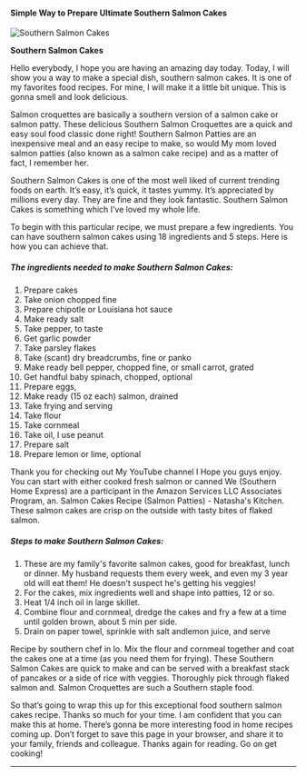             

#### Simple Way to Prepare Ultimate Southern Salmon Cakes

![Southern Salmon Cakes](https://img-global.cpcdn.com/recipes/49355927/751x532cq70/southern-salmon-cakes-recipe-main-photo.jpg)

**Southern Salmon Cakes**

Hello everybody, I hope you are having an amazing day today. Today, I will show you a way to make a special dish, southern salmon cakes. It is one of my favorites food recipes. For mine, I will make it a little bit unique. This is gonna smell and look delicious.

Salmon croquettes are basically a southern version of a salmon cake or salmon patty. These delicious Southern Salmon Croquettes are a quick and easy soul food classic done right! Southern Salmon Patties are an inexpensive meal and an easy recipe to make, so would My mom loved salmon patties (also known as a salmon cake recipe) and as a matter of fact, I remember her.

Southern Salmon Cakes is one of the most well liked of current trending foods on earth. It’s easy, it’s quick, it tastes yummy. It’s appreciated by millions every day. They are fine and they look fantastic. Southern Salmon Cakes is something which I’ve loved my whole life.

To begin with this particular recipe, we must prepare a few ingredients. You can have southern salmon cakes using 18 ingredients and 5 steps. Here is how you can achieve that.

##### The ingredients needed to make Southern Salmon Cakes:

1.  Prepare cakes
2.  Take onion chopped fine
3.  Prepare chipotle or Louisiana hot sauce
4.  Make ready salt
5.  Take pepper, to taste
6.  Get garlic powder
7.  Take parsley flakes
8.  Take (scant) dry breadcrumbs, fine or panko
9.  Make ready bell pepper, chopped fine, or small carrot, grated
10.  Get handful baby spinach, chopped, optional
11.  Prepare eggs,
12.  Make ready (15 oz each) salmon, drained
13.  Take frying and serving
14.  Take flour
15.  Take cornmeal
16.  Take oil, I use peanut
17.  Prepare salt
18.  Prepare lemon or lime, optional

Thank you for checking out My YouTube channel I Hope you guys enjoy. You can start with either cooked fresh salmon or canned We (Southern Home Express) are a participant in the Amazon Services LLC Associates Program, an. Salmon Cakes Recipe (Salmon Patties) - Natasha's Kitchen. These salmon cakes are crisp on the outside with tasty bites of flaked salmon.

##### Steps to make Southern Salmon Cakes:

1.  These are my family's favorite salmon cakes, good for breakfast, lunch or dinner. My husband requests them every week, and even my 3 year old will eat them! He doesn't suspect he's getting his veggies!
2.  For the cakes, mix ingredients well and shape into patties, 12 or so.
3.  Heat 1/4 inch oil in large skillet.
4.  Combine flour and cornmeal, dredge the cakes and fry a few at a time until golden brown, about 5 min per side.
5.  Drain on paper towel, sprinkle with salt andlemon juice, and serve

Recipe by southern chef in lo. Mix the flour and cornmeal together and coat the cakes one at a time (as you need them for frying). These Southern Salmon Cakes are quick to make and can be served with a breakfast stack of pancakes or a side of rice with veggies. Thoroughly pick through flaked salmon and. Salmon Croquettes are such a Southern staple food.

So that’s going to wrap this up for this exceptional food southern salmon cakes recipe. Thanks so much for your time. I am confident that you can make this at home. There’s gonna be more interesting food in home recipes coming up. Don’t forget to save this page in your browser, and share it to your family, friends and colleague. Thanks again for reading. Go on get cooking!

* * *